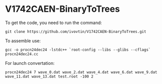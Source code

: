 # V1742CAEN-BinaryToTrees

To get the code, you need to run the command: <br />
```
git clone https://github.com/ivovtin/V1742CAEN-BinaryToTrees.git
```

To assemble use:
```
gcc -o procn24dec24 -lstdc++ `root-config --libs --glibs --cflags` procn24dec24.cc
```

For launch convertation: <br />
```
procn24dec24 7 wave_0.dat wave_2.dat wave_4.dat wave_6.dat wave_9.dat wave_11.dat wave_13.dat test.root -100 2
```
